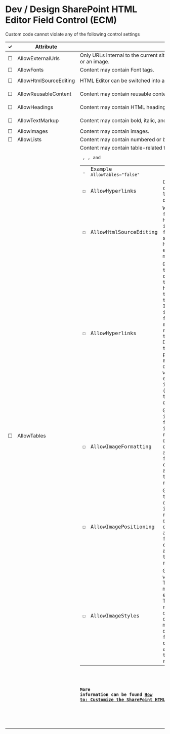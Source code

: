 # Dev / Design SharePoint HTML Editor Field Control (ECM)

Custom code cannot violate any of the following control settings
<table>
  <thead>
    <tr>
      <th scope="col">&#10003;</th>
      <th scope="col">Attribute</th>
      <th scope="col">Description</th>
      <th scope="col">XML</th>
     </tr>
  </thead>
  <tr>
    <td>&#9744;</td>
    <td>AllowExternalUrls</td>
    <td>Only URLs internal to the current site collection are allowed to be referenced in a link or an image.</td>
    <td>Example <code>AllowExternalUrls="false"</code></td>
  </tr>
  <tr>
    <td>&#9744;</td>
    <td>AllowFonts</td>
    <td>Content may contain Font tags.</td>
    <td>Example <code>AllowFonts="true"</code></td>
  </tr>
  <tr>
    <!-- not dev-specific -->
    <td>&#9744;</td>
    <td>AllowHtmlSourceEditing</td>
    <td>HTML Editor can be switched into a mode that allows the HTML to be edited directly.</td>
    <td>Example <code>AllowReusableContent="false"</code></td>
  </tr>
  <tr>
    <td>&#9744;</td>
    <td>AllowReusableContent</td>
    <td>Content may contain reusable content fragments stored in a centralized list.</td>
    <td>Example <code>AllowReusableContent="false"</code></td>
  </tr>
  <tr>
    <td>&#9744;</td>
    <td>AllowHeadings</td>
    <td>Content may contain HTML heading tags (H1, H2, and so on).</td>
    <td>Example <code>AllowHeadings="false"</code></td>
  </tr>
  <tr>
    <td>&#9744;</td>
    <td>AllowTextMarkup</td>
    <td>Content may contain bold, italic, and underlined text.</td>
    <td>Example <code>AllowTextMarkup="false"</code></td>
  </tr>
  <tr>
    <td>&#9744;</td>
    <td>AllowImages</td>
    <td>Content may contain images.</td>
    <td>Example <code>AllowImages="false"</code></td>
  </tr>
  <tr>
    <td>&#9744;</td>
    <td>AllowLists</td>
    <td>Content may contain numbered or bulleted lists.</td>
    <td>Example <code>AllowLists="false"</code></td>
  </tr>
  <tr>
    <td>&#9744;</td>
    <td>AllowTables</td>
    <td>Content may contain table-related tags such as <pre><code> <table>, <tr>, and <td> </code></pre>.</td>
    <td>Example <code>AllowTables="false"</code></td>
  </tr>
  <tr>
    <td>&#9744;</td>
    <td>AllowHyperlinks</td>
    <td>Content may contain links to other URLs.</td>
    <td>Example <code>AllowHyperlinks="false"</code></td>
  </tr>
  <tr>
    <td>&#9744;</td>
    <td>AllowHtmlSourceEditing</td>
    <td>When set to false, the HTML editor is disabled from switching to HTML source editing mode.</td>
    <td>Example <code>AllowHTMLSourceEditing="false"</code></td>
  </tr>
  <tr>
    <td>&#9744;</td>
    <td>AllowHyperlinks</td>
    <td>Gets or sets the constraint that allows hyperlinks to be added to the HTML. If this flag is set to false, <A>, <AREA>, and <MAP> tags are removed from the HTML. Default is true. This property also determines whether the editing user interface (UI) enables these operations.</td>
    <td>Example <code>AllowHyperlinks="false"</code></td>
  </tr>
  <tr>
    <td>&#9744;</td>
    <td>AllowImageFormatting</td>
    <td>Gets or sets image formatting items. This restriction disables only menus and does not force the content to adhere to this restriction.</td>
    <td></td>
  </tr>
  <tr>
    <td>&#9744;</td>
    <td>AllowImagePositioning</td>
    <td>Gets or sets the position of the image. This restriction disables only menus and does not force the content to adhere to this restriction.</td>
    <td></td>
  </tr>
  <tr>
    <td>&#9744;</td>
    <td>AllowImageStyles</td>
    <td>Gets or sets whether the Table Styles menu is enabled. This restriction disables only the menu and does not force the content to adhere to this restriction.</td>
    <td></td>
  </tr>
</table>

#### More information can be found [How to: Customize the SharePoint HTML Editor Field Control (ECM)](https://docs.microsoft.com/en-us/previous-versions/office/developer/sharepoint-2010/ms561507(v%3doffice.14))

